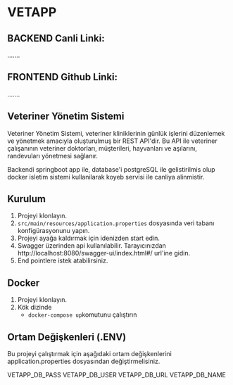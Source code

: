 # VETAPP

## BACKEND Canli Linki:
.......
## FRONTEND Github Linki:
.......
## Veteriner Yönetim Sistemi

Veteriner Yönetim Sistemi, veteriner kliniklerinin günlük işlerini düzenlemek ve yönetmek amacıyla oluşturulmuş bir REST API'dir. Bu API ile veteriner çalışanının veteriner doktorları, müşterileri, hayvanları ve aşılarını, randevuları yönetmesi sağlanır.

Backendi springboot app ile, database'i postgreSQL ile gelistirilmis olup docker isletim sistemi kullanilarak koyeb servisi ile canliya alinmistir.

## Kurulum
1. Projeyi klonlayın.
2. `src/main/resources/application.properties` dosyasında veri tabanı konfigürasyonunu yapın.
3. Projeyi ayağa kaldırmak için idenizden start edin.
4. Swagger üzerinden api kullanılabilir. Tarayıcınızdan http://localhost:8080/swagger-ui/index.html#/ url'ine gidin.
5. End pointlere istek atabilirsiniz.

## Docker
1. Projeyi klonlayın.
2. Kök dizinde
   - `docker-compose up`komutunu çalıştırın

## Ortam Değişkenleri (.ENV)

Bu projeyi çalıştırmak için aşağıdaki ortam değişkenlerini application.properties dosyasından değiştirmelisiniz.

VETAPP_DB_PASS
VETAPP_DB_USER
VETAPP_DB_URL
VETAPP_DB_NAME
